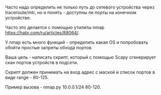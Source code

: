 Часто надо определить не только путь до сетевого устройства через traceroute/mtr, но и понять - доступны ли порты на конечном устройстве.

Часто это делается с помощью утилиты nmap https://habr.com/ru/articles/88064/.

У nmap есть много функций - определить какая OS и попробовать обойти простые запреты обхода портов.

Ваша цель - написать скрипт, который с помощью Scapy сгенерирует скан портов устройств в подсети.

Скрипт должен принимать на вход адрес с маской и список портов в виде range - 80-125.

Пример вызова - nmap.py 10.0.0.1/24 80-120.

